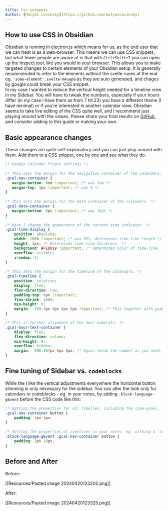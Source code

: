 ```yaml
---
title: Css snippets
Author: [Matyáš Levínský](https://github.com/matyasLevinsky)
---
```


## How to use CSS in Obsidian

Obsidian is running in [electron.js](https://www.electronjs.org/) which means for us, as the end user that we can treat is as a web-browser. This means we can use CSS snippets, but what fewer people are aware of is that with `Ctrl+Shift+I` you can open up the Inspect tool, like you would in your browser. This allows you to make targeted changes to certain elements of your Obsidian setup. It is generally recommended to refer to the elements without the svelte runes at the end eg. `'some-element'.svelte-m4uap8` as they are auto generated, and chages by google could break your CSS snippet.\
In my case I wanted to reduce the vertical height needed for a timeline view in my Sidebar. You will have to tweak the numbers, especially if your hours differ (in my case i have them as from 7 till 23) you have a different theme (I have minimal) or if you're interested in another calendar view. Obsidian seems to take live editing of the CSS quite well, and I recommend just playing around with the values. Please share your final results on [GitHub](https://github.com/YukiGasai/obsidian-google-calendar), and consider adding to this guide or making your own.

## Basic appearance changes

These changes are quite self-explanatory and you can just play around with them. Add them to a CSS snippet, one by one and see what they do.

```css
/* Google Calendar Plugin settings */  
  
/* This sets the margin for the navigation container of the calendars. */  
.gcal-nav-container {  
   margin-bottom: 0em !important; /* was 1em */  
   margin-top: 3px !important; /* was 0 */  
}  
  
/* This sets the margin for the date container of the calendars. */  
.gcal-date-container {  
   margin-bottom: 0px !important; /* was 10px */  
}  
  
/* Here I change the appearance of the current time indicator. */  
.gcal-time-display {  
    position: absolute;  
    width: 100% !important; /* was 95%, determines time-line length */  
    height: 3px; /* Determines time-line thickness. */  
    background: #FE8019 !important; /* Determines color of time-line. */  
    overflow: visible;  
    z-index: 2;  
}  
  
/* This sets the margin for the timeline of the calendars. */  
.gcal-timeline {  
    position: relative;  
    display: flex;  
    flex-direction: row;  
    padding-top: 0px !important;  
    flex-shrink: 1000;  
    min-height: 0;  
    margin: -199.2px 0px 0px 0px !important; /* This together with padding-top influence the position of number and lines, make sure they allign. (This alligns if you display time from 7:00 to 23:00) */  
}  

/* This is further alignment of the hour numerals. */  
.gcal-hour-text-container {  
    display: flex;  
    flex-direction: column;  
    min-height: 0;  
    overflow: hidden;  
    margin: -208.167px 0px 0px; /* Again tweak the number as you need, it will differ for each setup. */  
}
```

## Fine tuning of Sidebar vs. `codeblocks`

While the I like the vertical adjustments everywhere the horizontal button slimming is only necessary for the sidebar. You can alter the look only for calendars in codeblocks - eg. in your notes, by adding `.block-language-gEvent` before the CSS code like this:

```css
/* Setting the properties for all timelies, including the side-panel. */  
.gcal-nav-container button {  
    padding: 2px 4px;  
}  
  
/* Setting the properties of timelines in your notes, eg. withing a `codeblock`. */  
.block-language-gEvent .gcal-nav-container button {  
    padding: 2px 18px;  
}
```

## Before and After

Before:

[[Resources/Pasted image 20240420123202.png]]

After:

[[Resources/Pasted image 20240420123325.png]]




